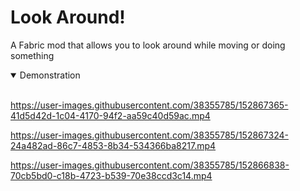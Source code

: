# Look Around!
A Fabric mod that allows you to look around while moving or doing something

<details open>
<summary>Demonstration</summary>
<br>

https://user-images.githubusercontent.com/38355785/152867365-41d5d42d-1c04-4170-94f2-aa59c40d59ac.mp4

https://user-images.githubusercontent.com/38355785/152867324-24a482ad-86c7-4853-8b34-534366ba8217.mp4

https://user-images.githubusercontent.com/38355785/152866838-70cb5bd0-c18b-4723-b539-70e38ccd3c14.mp4
</details>
